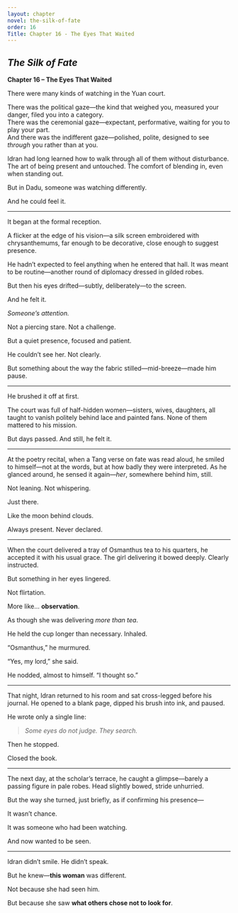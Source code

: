 ```yaml
---
layout: chapter
novel: the-silk-of-fate
order: 16
Title: Chapter 16 - The Eyes That Waited
---
```


## *The Silk of Fate*  
**Chapter 16 – The Eyes That Waited**

There were many kinds of watching in the Yuan court.

There was the political gaze—the kind that weighed you, measured your danger, filed you into a category.  
There was the ceremonial gaze—expectant, performative, waiting for you to play your part.  
And there was the indifferent gaze—polished, polite, designed to see *through* you rather than at you.

Idran had long learned how to walk through all of them without disturbance. The art of being present and untouched. The comfort of blending in, even when standing out.

But in Dadu, someone was watching differently.

And he could feel it.

---

It began at the formal reception.

A flicker at the edge of his vision—a silk screen embroidered with chrysanthemums, far enough to be decorative, close enough to suggest presence.

He hadn’t expected to feel anything when he entered that hall. It was meant to be routine—another round of diplomacy dressed in gilded robes.

But then his eyes drifted—subtly, deliberately—to the screen.

And he felt it.

*Someone’s attention.*

Not a piercing stare. Not a challenge.

But a quiet presence, focused and patient.

He couldn’t see her. Not clearly.

But something about the way the fabric stilled—mid-breeze—made him pause.

---

He brushed it off at first.

The court was full of half-hidden women—sisters, wives, daughters, all taught to vanish politely behind lace and painted fans. None of them mattered to his mission.

But days passed. And still, he felt it.

---

At the poetry recital, when a Tang verse on fate was read aloud, he smiled to himself—not at the words, but at how badly they were interpreted. As he glanced around, he sensed it again—*her*, somewhere behind him, still.

Not leaning. Not whispering.

Just there.

Like the moon behind clouds.

Always present. Never declared.

---

When the court delivered a tray of Osmanthus tea to his quarters, he accepted it with his usual grace. The girl delivering it bowed deeply. Clearly instructed.

But something in her eyes lingered.

Not flirtation.

More like... **observation**.

As though she was delivering *more than tea*.

He held the cup longer than necessary. Inhaled.

“Osmanthus,” he murmured.

“Yes, my lord,” she said.

He nodded, almost to himself. “I thought so.”

---

That night, Idran returned to his room and sat cross-legged before his journal. He opened to a blank page, dipped his brush into ink, and paused.

He wrote only a single line:

> *Some eyes do not judge. They search.*

Then he stopped.

Closed the book.

---

The next day, at the scholar’s terrace, he caught a glimpse—barely a passing figure in pale robes. Head slightly bowed, stride unhurried.

But the way she turned, just briefly, as if confirming his presence—

It wasn’t chance.

It was someone who had been watching.

And now wanted to be seen.

---

Idran didn’t smile. He didn’t speak.

But he knew—**this woman** was different.

Not because she had seen him.

But because she saw **what others chose not to look for**.